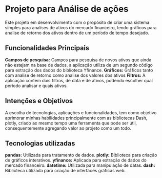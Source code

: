 
# Projeto para Análise de ações
Este projeto em desenvolvimento com o propósito de criar uma sistema simples para analises de ativos do mercado financeiro, tendo gráficos para analise de retorno dos ativos dentro de um período de tempo desejado.

## Funcionalidades Principais
**Campos de pesquisa:** Campos para pesquisa de novos ativos que ainda não estejam na base de dados, a aplicação utiliza de um segundo código para extração dos dados do biblioteca Yfinance.
**Gráficos:** Gráficos tanto com analise de retorno como analise dos valores dos ativos
**Filtros:** A aplicação contem dois filtros, de data e de ativos, podendo escolher qual período analisar e quais ativos.

## Intenções e Objetivos
A escolha de tecnologias, aplicações e funcionalidades, tem como objetivo aprimorar minhas habilidades principalmente com as bibliotecas Dash, plotly, criado ao mesmo tempo uma ferramenta que pode ser útil, consequentemente agregando valor ao projeto como um todo.

## Tecnologias utilizadas
**pandas:** Utilizada para tratamento de dados.
**plotly:** Biblioteca para criação de gráficos interativos.
**yfinance:** Aplicada para extração de dados do mercado financeiro.
**datetime:** Utilizada para manipulação de datas.
**dash:** Biblioteca utilizada para criação de interfaces gráficas web.
